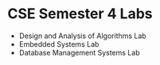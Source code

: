 # CSE Semester 4 Labs
- Design and Analysis of Algorithms Lab
- Embedded Systems Lab
- Database Management Systems Lab
